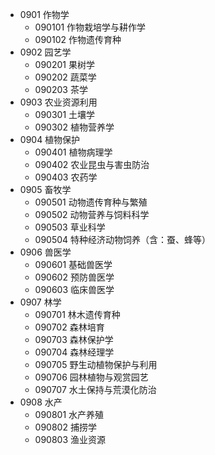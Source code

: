 * 0901 作物学
  * 090101 作物栽培学与耕作学
  * 090102 作物遗传育种
* 0902 园艺学
  * 090201 果树学
  * 090202 蔬菜学
  * 090203 茶学
* 0903 农业资源利用
  * 090301 土壤学
  * 090302 植物营养学
* 0904 植物保护
  * 090401 植物病理学
  * 090402 农业昆虫与害虫防治
  * 090403 农药学
* 0905 畜牧学
  * 090501 动物遗传育种与繁殖
  * 090502 动物营养与饲料科学
  * 090503 草业科学
  * 090504 特种经济动物饲养（含：蚕、蜂等）
* 0906 兽医学
  * 090601 基础兽医学
  * 090602 预防兽医学
  * 090603 临床兽医学
* 0907 林学
  * 090701 林木遗传育种
  * 090702 森林培育
  * 090703 森林保护学
  * 090704 森林经理学
  * 090705 野生动植物保护与利用
  * 090706 园林植物与观赏园艺
  * 090707 水土保持与荒漠化防治
* 0908 水产
  * 090801 水产养殖
  * 090802 捕捞学
  * 090803 渔业资源

